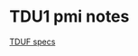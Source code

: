 TDU1 pmi notes
==============

[TDUF specs](https://github.com/djey47/tduf/raw/master/lib-unlimited/src/main/resources/files/structures/PMI-map.json)
